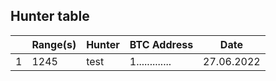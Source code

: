 ## Hunter table
|            | Range(s)    | Hunter    | BTC Address    | Date           |
|------------|:------------|-----------|----------------|----------------|
| 1   | 1245   | test | 1............. | 27.06.2022 |
